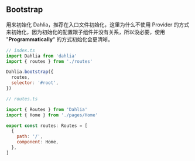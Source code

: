 ## Bootstrap

用来初始化 Dahlia，推荐在入口文件初始化，这里为什么不使用 Provider 的方式来初始化，因为初始化的配置跟子组件并没有关系，所以没必要，使用 "**Programmatically**" 的方式初始化会更清晰。

```js
// index.ts
import Dahlia from 'dahlia'
import { routes } from './routes'

Dahlia.bootstrap({
  routes,
  selector: '#root',
})

```

```js
// routes.ts

import { Routes } from 'Dahlia'
import { Home } from './pages/Home'

export const routes: Routes = [
  {
    path: '/',
    component: Home,
  },
]
```